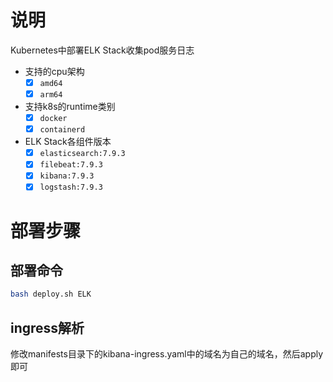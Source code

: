 # 说明
Kubernetes中部署ELK Stack收集pod服务日志
+ 支持的cpu架构
  + [x] `amd64`
  + [x] `arm64`
+ 支持k8s的runtime类别
  + [x] `docker`
  + [x] `containerd`

+ ELK Stack各组件版本
  + [x] `elasticsearch:7.9.3`
  + [x] `filebeat:7.9.3`
  + [x] `kibana:7.9.3`
  + [x] `logstash:7.9.3`

# 部署步骤

## 部署命令

```bash
bash deploy.sh ELK
```

## ingress解析

修改manifests目录下的kibana-ingress.yaml中的域名为自己的域名，然后apply即可
